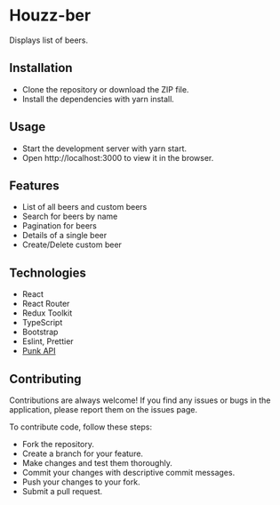 # Houzz-ber

Displays list of beers.

## Installation

- Clone the repository or download the ZIP file.
- Install the dependencies with yarn install.

## Usage

- Start the development server with yarn start.
- Open http://localhost:3000 to view it in the browser.

## Features

- List of all beers and custom beers
- Search for beers by name
- Pagination for beers
- Details of a single beer
- Create/Delete custom beer

## Technologies

- React
- React Router
- Redux Toolkit
- TypeScript
- Bootstrap
- Eslint, Prettier
- [Punk API](https://api.punkapi.com/v2/beers)

## Contributing

Contributions are always welcome! If you find any issues or bugs in the application, please report them on the issues page.

To contribute code, follow these steps:

- Fork the repository.
- Create a branch for your feature.
- Make changes and test them thoroughly.
- Commit your changes with descriptive commit messages.
- Push your changes to your fork.
- Submit a pull request.

